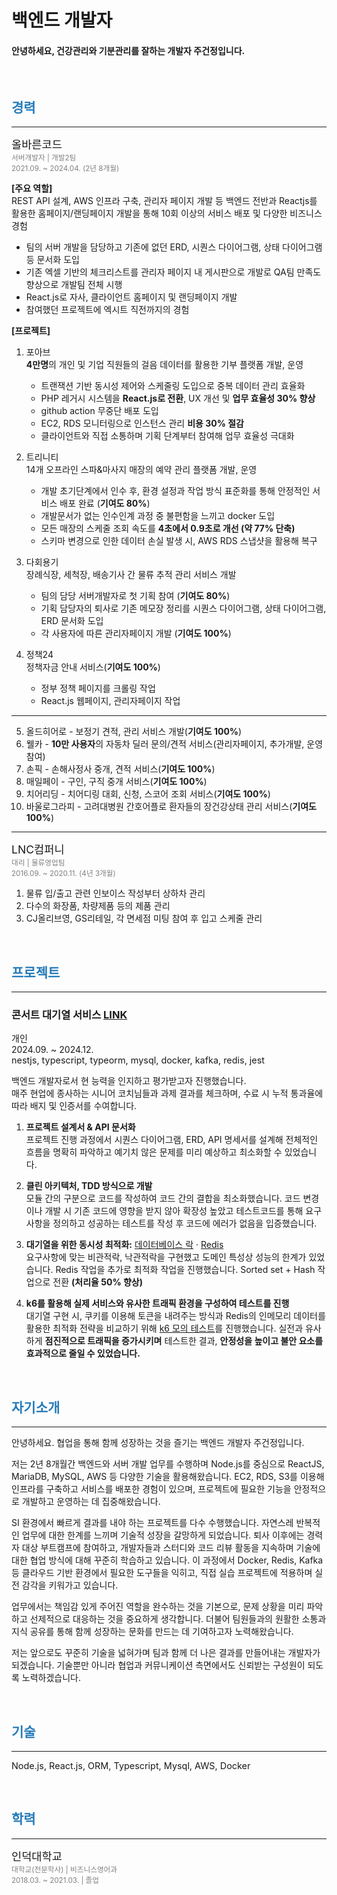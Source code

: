# 백엔드 개발자

#### 안녕하세요, 건강관리와 기분관리를 잘하는 개발자 주건정입니다.

<br/>

<!-- --- -->

<!-- <br/> -->

<h2 style="color:#267CB9;">경력</h2>

---

<span style="font-size: 1.1rem;">올바른코드</span><br/>
<sub><span style="color:gray;">서버개발자 | 개발2팀</span></sub><br/>
<sub><span style="color:gray;">2021.09. ~ 2024.04. (2년 8개월)</span></sub>

**[주요 역할]**<br/>
REST API 설계, AWS 인프라 구축, 관리자 페이지 개발 등 백엔드 전반과 Reactjs를 활용한 홈페이지/랜딩페이지 개발을 통해 10회 이상의 서비스 배포 및 다양한 비즈니스 경험

- 팀의 서버 개발을 담당하고 기존에 없던 ERD, 시퀀스 다이어그램, 상태 다이어그램 등 문서화 도입
- 기존 엑셀 기반의 체크리스트를 관리자 페이지 내 게시판으로 개발로 QA팀 만족도 향상으로 개발팀 전체 시행
- React.js로 자사, 클라이언트 홈페이지 및 랜딩페이지 개발
- 참여했던 프로젝트에 엑시트 직전까지의 경험

**[프로젝트]**

1. 포아브<br/>
   **4만명**의 개인 및 기업 직원들의 걸음 데이터를 활용한 기부 플랫폼 개발, 운영

   - 트랜잭션 기반 동시성 제어와 스케줄링 도입으로 중복 데이터 관리 효율화
   - PHP 레거시 시스템을 **React.js로 전환**, UX 개선 및 **업무 효율성 30% 향상**
   - github action 무중단 배포 도입
   - EC2, RDS 모니터링으로 인스턴스 관리 **비용 30% 절감**
   - 클라이언트와 직접 소통하며 기획 단계부터 참여해 업무 효율성 극대화

2. 트리니티<br/>
   14개 오프라인 스파&마사지 매장의 예약 관리 플랫폼 개발, 운영

   - 개발 초기단계에서 인수 후, 환경 설정과 작업 방식 표준화를 통해 안정적인 서비스 배포 완료 (**기여도 80%**)
   - 개발문서가 없는 인수인계 과정 중 불편함을 느끼고 docker 도입
   - 모든 매장의 스케줄 조회 속도를 **4초에서 0.9초로 개선 (약 77% 단축)**
   - 스키마 변경으로 인한 데이터 손실 발생 시, AWS RDS 스냅샷을 활용해 복구

3. 다회용기<br/>
   장례식장, 세척장, 배송기사 간 물류 추적 관리 서비스 개발

   - 팀의 담당 서버개발자로 첫 기획 참여 (**기여도 80%**)
   - 기획 담당자의 퇴사로 기존 메모장 정리를 시퀀스 다이어그램, 상태 다이어그램, ERD 문서화 도입
   - 각 사용자에 따른 관리자페이지 개발 (**기여도 100%**)

4. 정책24<br/>
   정책자금 안내 서비스(**기여도 100%**)

   - 정부 정책 페이지를 크롤링 작업
   - React.js 웹페이지, 관리자페이지 작업

---

5. 올드히어로 - 보정기 견적, 관리 서비스 개발(**기여도 100%**)<br/>
6. 웰카 - **10만 사용자**의 자동차 딜러 문의/견적 서비스(관리자페이지, 추가개발, 운영 참여)<br/>
7. 손픽 - 손해사정사 중개, 견적 서비스(**기여도 100%**)<br/>
8. 매일페이 - 구인, 구직 중개 서비스(**기여도 100%**)<br/>
9. 치어리딩 - 치어디링 대회, 신청, 스코어 조회 서비스(**기여도 100%**)<br/>
10. 바울로그라피 - 고려대병원 간호어플로 환자들의 장건강상태 관리 서비스(**기여도 100%**)<br/>

---

<span style="font-size: 1.1rem;">LNC컴퍼니</span><br/>
<sub><span style="color:gray;">대리 | 물류영업팀</span></sub><br/>
<sub><span style="color:gray;">2016.09. ~ 2020.11. (4년 3개월)</span></sub>

1. 물류 입/출고 관련 인보이스 작성부터 상하차 관리
2. 다수의 화장품, 차량제품 등의 제품 관리
3. CJ올리브영, GS리테일, 각 면세점 미팅 참여 후 입고 스케줄 관리

<br/>

<h2 style="color:#267CB9;">프로젝트</h2>

---

### 콘서트 대기열 서비스 [LINK](https://github.com/JuGeonjeong/hhp-concert)

개인  
2024.09. ~ 2024.12.<br/>
<span style="font-size: 0.9rem;">nestjs, typescript, typeorm, mysql, docker, kafka, redis, jest</span><br/>

백엔드 개발자로서 현 능력을 인지하고 평가받고자 진행했습니다.<br/>
매주 현업에 종사하는 시니어 코치님들과 과제 결과를 체크하며, 수료 시 누적 통과율에 따라 배지 및 인증서를 수여합니다.

1. **프로젝트 설계서 & API 문서화**  
   프로젝트 진행 과정에서 시퀀스 다이어그램, ERD, API 명세서를 설계해 전체적인 흐름을 명확히 파악하고 예기치 않은 문제를 미리 예상하고 최소화할 수 있었습니다.

2. **클린 아키텍처, TDD 방식으로 개발**  
   모듈 간의 구분으로 코드를 작성하여 코드 간의 결합을 최소화했습니다. 코드 변경이나 개발 시 기존 코드에 영향을 받지 않아 확장성 높았고 테스트코드를 통해 요구사항을 정의하고 성공하는 테스트를 작성 후 코드에 에러가 없음을 입증했습니다.

3. **대기열을 위한 동시성 최적화:** [데이터베이스 락](https://github.com/JuGeonjeong/hhp-concert/blob/main/doc/report/lock.report.md) · [Redis](https://github.com/JuGeonjeong/hhp-concert/blob/main/doc/report/redis.report.md) <br/>
   요구사항에 맞는 비관적락, 낙관적락을 구현했고 도메인 특성상 성능의 한계가 있었습니다. Redis 작업을 추가로 최적화 작업을 진행했습니다. Sorted set + Hash 작업으로 전환 **(처리율 50% 향상)**

4. **k6를 활용해 실제 서비스와 유사한 트래픽 환경을 구성하여 테스트를 진행**  
   대기열 구현 시, 쿠키를 이용해 토큰을 내려주는 방식과 Redis의 인메모리 데이터를 활용한 최적화 전략을 비교하기 위해 [k6 모의 테스트](https://github.com/JuGeonjeong/hhp-concert/blob/main/doc/report/k6.test.md)를 진행했습니다. 실전과 유사하게 **점진적으로 트래픽을 증가시키며** 테스트한 결과, **안정성을 높이고 불안 요소를 효과적으로 줄일 수 있었습니다.**

<br/>

<h2 style="color:#267CB9;">자기소개</h2>

---

안녕하세요. 협업을 통해 함께 성장하는 것을 즐기는 백엔드 개발자 주건정입니다.

저는 2년 8개월간 백엔드와 서버 개발 업무를 수행하며 Node.js를 중심으로 ReactJS, MariaDB, MySQL, AWS 등 다양한 기술을 활용해왔습니다. EC2, RDS, S3를 이용해 인프라를 구축하고 서비스를 배포한 경험이 있으며, 프로젝트에 필요한 기능을 안정적으로 개발하고 운영하는 데 집중해왔습니다.

SI 환경에서 빠르게 결과를 내야 하는 프로젝트를 다수 수행했습니다. 자연스레 반복적인 업무에 대한 한계를 느끼며 기술적 성장을 갈망하게 되었습니다. 퇴사 이후에는 경력자 대상 부트캠프에 참여하고, 개발자들과 스터디와 코드 리뷰 활동을 지속하며 기술에 대한 협업 방식에 대해 꾸준히 학습하고 있습니다. 이 과정에서 Docker, Redis, Kafka 등 클라우드 기반 환경에서 필요한 도구들을 익히고, 직접 실습 프로젝트에 적용하며 실전 감각을 키워가고 있습니다.

업무에서는 책임감 있게 주어진 역할을 완수하는 것을 기본으로, 문제 상황을 미리 파악하고 선제적으로 대응하는 것을 중요하게 생각합니다. 더불어 팀원들과의 원활한 소통과 지식 공유를 통해 함께 성장하는 문화를 만드는 데 기여하고자 노력해왔습니다.

저는 앞으로도 꾸준히 기술을 넓혀가며 팀과 함께 더 나은 결과를 만들어내는 개발자가 되겠습니다. 기술뿐만 아니라 협업과 커뮤니케이션 측면에서도 신뢰받는 구성원이 되도록 노력하겠습니다.

<br/>

<h2 style="color:#267CB9;">기술</h2>

---

<span style="font-size: 0.9rem;">Node.js, React.js, ORM, Typescript, Mysql, AWS, Docker</span><br/>

<br/>

<h2 style="color:#267CB9;">학력</h2>

---

<span style="font-size: 1.1rem;">인덕대학교</span><br/>
<sub><span style="color:gray;">대학교(전문학사) | 비즈니스영어과</span></sub>  
<sub><span style="color:gray;">2018.03. ~ 2021.03. | 졸업</span></sub>
